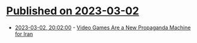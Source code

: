 # [Published on 2023-03-02](index.md)

* [2023-03-02, 20:02:00](https://games.slashdot.org/story/23/03/02/162228/video-games-are-a-new-propaganda-machine-for-iran?utm_source=rss1.0mainlinkanon&utm_medium=feed) - [Video Games Are a New Propaganda Machine for Iran](https://games.slashdot.org/story/23/03/02/162228/video-games-are-a-new-propaganda-machine-for-iran?utm_source=rss1.0mainlinkanon&utm_medium=feed)
